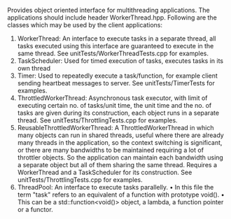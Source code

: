 Provides object oriented interface for multithreading applications. The applications should include header WorkerThread.hpp. Following are the classes which may be used by the client applications:
1.	WorkerThread: An interface to execute tasks in a separate thread, all tasks executed using this interface are guaranteed to execute in the same thread. See unitTests/WorkerThreadTests.cpp for examples.
2.	TaskScheduler: Used for timed execution of tasks, executes tasks in its own thread
3.	Timer: Used to repeatedly execute a task/function, for example client sending heartbeat messages to server. See unitTests/TimerTests for examples.
4.	ThrottledWorkerThread: Asynchronous task executor, with limit of executing certain no. of tasks/unit time, the unit time and the no. of tasks are given during its construction, each object runs in a separate thread. See unitTests/ThrottlingTests.cpp for examples.
5.	ReusableThrottledWorkerThread: A ThrottledWorkerThread in which many objects can run in shared threads, useful where there are already many threads in the application, so the context switching is significant, or there are many bandwidths to be maintained requiring a lot of throttler objects. So the application can maintain each bandwidth using a separate object but all of them sharing the same thread. Requires a WorkerThread and a TaskScheduler for its construction. See unitTests/ThrottlingTests.cpp for examples.
6.	ThreadPool: An interface to execute tasks parallelly.
•	In this file the term "task" refers to an equivalent of a function with prototype void().
•	This can be a std::function<void()> object, a lambda, a function pointer or a functor.
